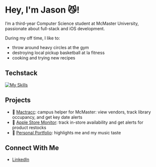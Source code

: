 # Hey, I'm Jason 😼!

I’m a third-year Computer Science student at McMaster University, passionate about full-stack and iOS development.

During my off time, I like to:
- throw around heavy circles at the gym
- destroying local pickup basketball at la fitness
- cooking and trying new recipes


## Techstack
[![My Skills](https://skillicons.dev/icons?i=py,js,swift,ts,java,html,css,react,express,firebase,nodejs,tailwind,nextjs,postgres,selenium,github,vscode,figma,notion,ps,apple,windows&perline=10
)](https://skillicons.dev)

## Projects
- 💫 [Mactracc](https://mactracc.xyz/): campus helper for McMaster: view vendors, track library occupancy, and get key date alerts
- 💫 [Apple Store Monitor](https://github.com/jiancg/Apple-Store-Monitor): track in-store availability and get alerts for product restocks
- 💫 [Personal Portfolio](https://github.com/jiancg/Personal-Site): highlights me and my music taste

## Connect With Me
- [LinkedIn](https://www.linkedin.com/in/jian-guan/)

<!--
**jiancg/jiancg** is a ✨ _special_ ✨ repository because its `README.md` (this file) appears on your GitHub profile.

Here are some ideas to get you started:

- 🔭 I’m currently working on ...
- 🌱 I’m currently learning ...
- 👯 I’m looking to collaborate on ...
- 🤔 I’m looking for help with ...
- 💬 Ask me about ...
- 📫 How to reach me: ...
- 😄 Pronouns: ...
- ⚡ Fun fact: ...
-->
